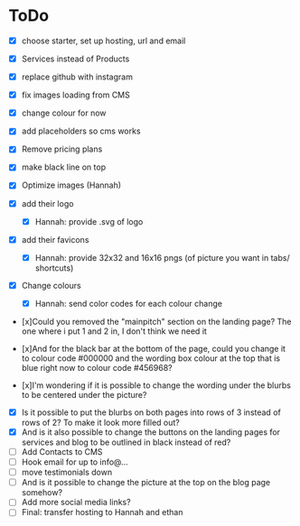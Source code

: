 # ToDo
- [x] choose starter, set up hosting, url and email
- [x] Services instead of Products
- [x] replace github with instagram
- [x] fix images loading from CMS
- [x] change colour for now
- [x] add placeholders so cms works
- [x] Remove pricing plans

- [x] make black line on top
- [x] Optimize images (Hannah)
- [x] add their logo
  - [x] Hannah: provide .svg of logo
- [x] add their favicons
  - [x] Hannah: provide 32x32 and 16x16  pngs (of picture you want in tabs/ shortcuts)
- [x] Change colours
  - [x] Hannah: send color codes for each colour change

- [x]Could you removed the "mainpitch" section on the landing page? The one where i put 1 and 2 in, I don't think we need it

- [x]And for the black bar at the bottom of the page, could you change it to colour code #000000 and the wording box colour at the top that is blue right now to colour code #456968?
- [x]I'm wondering if it is possible to change the wording under the blurbs to be centered under the picture?
- [x] Is it possible to put the blurbs on both pages into rows of 3 instead of rows of 2? To make it look more filled out?
- [x] And is it also possible to change the buttons on the landing pages for services and blog to be outlined in black instead of red?
- [ ] Add Contacts to CMS
- [ ] Hook email for up to info@...
- [ ] move testimonials down
- [ ] And is it possible to change the picture at the top on the blog page somehow?
- [ ] Add more social media links?
- [ ] Final: transfer hosting to Hannah and ethan
